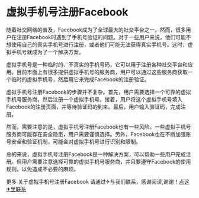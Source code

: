 # 虚拟手机号注册Facebook

随着社交网络的普及，Facebook成为了全球最大的社交平台之一。然而，很多用户在注册Facebook时遇到了手机号验证的问题。对于一些用户来说，他们可能不想使用自己的真实手机号进行注册，或者他们可能无法获得真实手机号。这时，虚拟手机号就成为了一个解决方案。

虚拟手机号是一种临时的、不真实的手机号码，它可以用于注册各种社交平台和应用。目前市面上有很多提供虚拟手机号的服务商，用户可以通过这些服务商获取一个临时的虚拟手机号，然后用它来完成Facebook的注册验证。

虚拟手机号注册Facebook的步骤并不复杂。首先，用户需要选择一个可靠的虚拟手机号服务商，然后注册一个虚拟手机号。接着，用户将这个虚拟手机号填入Facebook的注册页面，并等待验证码的到来。最后，用户输入验证码，完成注册。

然而，需要注意的是，虚拟手机号注册Facebook也有一些风险。一些虚拟手机号服务商可能存在安全隐患，用户需要谨慎选择。另外，Facebook也在不断加强账号安全和验证机制，可能会对虚拟手机号进行识别和限制。

总的来说，虚拟手机号注册Facebook是一种解决方案，可以帮助一些用户完成注册。但用户需要注意选择可靠的虚拟手机号服务商，并且要遵守Facebook的使用规则，以免造成不必要的麻烦。

更多 关于虚拟手机号注册Facebook 请通过✈与我们联系，感谢阅读,谢谢！[点这✈里联系](https://gg.k02.cc)